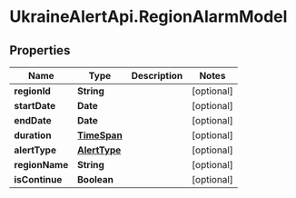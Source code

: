 # UkraineAlertApi.RegionAlarmModel

## Properties
Name | Type | Description | Notes
------------ | ------------- | ------------- | -------------
**regionId** | **String** |  | [optional] 
**startDate** | **Date** |  | [optional] 
**endDate** | **Date** |  | [optional] 
**duration** | [**TimeSpan**](TimeSpan.md) |  | [optional] 
**alertType** | [**AlertType**](AlertType.md) |  | [optional] 
**regionName** | **String** |  | [optional] 
**isContinue** | **Boolean** |  | [optional] 
